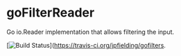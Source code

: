 # goFilterReader
Go io.Reader implementation that allows filtering the input. 

[![Build Status](https://travis-ci.org/jpfielding/gofilters.svg?branch=master)](https://travis-ci.org/jpfielding/gofilters.
